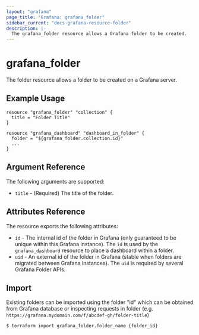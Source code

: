 ```yaml
---
layout: "grafana"
page_title: "Grafana: grafana_folder"
sidebar_current: "docs-grafana-resource-folder"
description: |-
  The grafana_folder resource allows a Grafana folder to be created.
---
```


# grafana\_folder

The folder resource allows a folder to be created on a Grafana server.

## Example Usage

```hcl
resource "grafana_folder" "collection" {
  title = "Folder Title"
}

resource "grafana_dashboard" "dashboard_in_folder" {
  folder = "${grafana_folder.collection.id}"
  ...
}
```

## Argument Reference

The following arguments are supported:

* `title` - (Required) The title of the folder.

## Attributes Reference

The resource exports the following attributes:

* `id` - The internal id of the folder in Grafana (only guaranteed to be unique
  within this Grafana instance). The `id` is used by the `grafana_dashboard` resource
  to place a dashboard within a folder.
* `uid` - An external id of the folder in Grafana (stable when folders are migrated
  between Grafana instances). The `uid` is required by several Grafana Folder APIs.

## Import

Existing folders can be imported using the folder "id" which can be
obtained from Grafana database or inspecting requests in folder (e.g. `https://grafana.mydomain.com/f/abcdef-gh/folder-title`)

```
$ terraform import grafana_folder.folder_name {folder_id}
```

